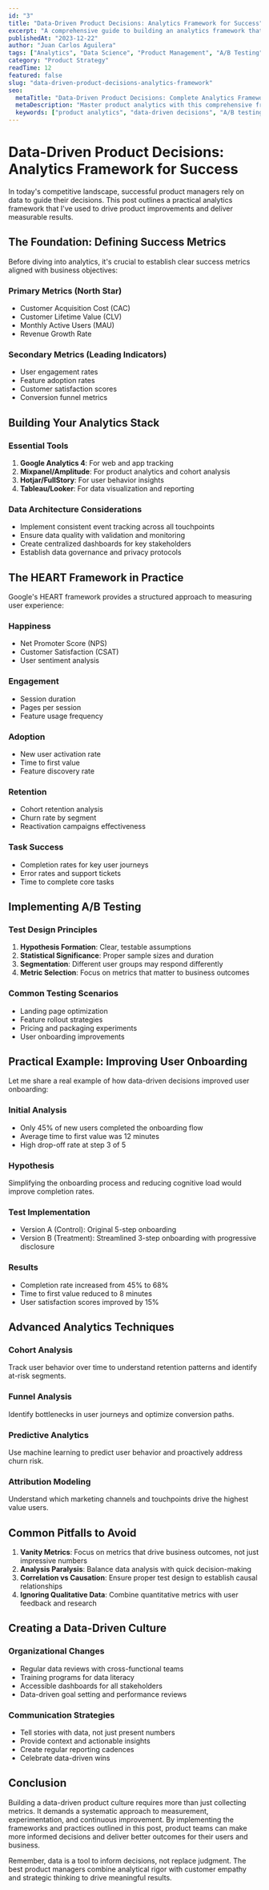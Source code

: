 ```yaml
---
id: "3"
title: "Data-Driven Product Decisions: Analytics Framework for Success"
excerpt: "A comprehensive guide to building an analytics framework that drives better product decisions and measurable outcomes."
publishedAt: "2023-12-22"
author: "Juan Carlos Aguilera"
tags: ["Analytics", "Data Science", "Product Management", "A/B Testing", "Metrics"]
category: "Product Strategy"
readTime: 12
featured: false
slug: "data-driven-product-decisions-analytics-framework"
seo:
  metaTitle: "Data-Driven Product Decisions: Complete Analytics Framework"
  metaDescription: "Master product analytics with this comprehensive framework for data-driven decision making, A/B testing, and measuring success."
  keywords: ["product analytics", "data-driven decisions", "A/B testing", "product metrics", "analytics framework"]
---
```


# Data-Driven Product Decisions: Analytics Framework for Success

In today's competitive landscape, successful product managers rely on data to guide their decisions. This post outlines a practical analytics framework that I've used to drive product improvements and deliver measurable results.

## The Foundation: Defining Success Metrics

Before diving into analytics, it's crucial to establish clear success metrics aligned with business objectives:

### Primary Metrics (North Star)
- Customer Acquisition Cost (CAC)
- Customer Lifetime Value (CLV)
- Monthly Active Users (MAU)
- Revenue Growth Rate

### Secondary Metrics (Leading Indicators)
- User engagement rates
- Feature adoption rates
- Customer satisfaction scores
- Conversion funnel metrics

## Building Your Analytics Stack

### Essential Tools
1. **Google Analytics 4**: For web and app tracking
2. **Mixpanel/Amplitude**: For product analytics and cohort analysis
3. **Hotjar/FullStory**: For user behavior insights
4. **Tableau/Looker**: For data visualization and reporting

### Data Architecture Considerations
- Implement consistent event tracking across all touchpoints
- Ensure data quality with validation and monitoring
- Create centralized dashboards for key stakeholders
- Establish data governance and privacy protocols

## The HEART Framework in Practice

Google's HEART framework provides a structured approach to measuring user experience:

### Happiness
- Net Promoter Score (NPS)
- Customer Satisfaction (CSAT)
- User sentiment analysis

### Engagement
- Session duration
- Pages per session
- Feature usage frequency

### Adoption
- New user activation rate
- Time to first value
- Feature discovery rate

### Retention
- Cohort retention analysis
- Churn rate by segment
- Reactivation campaigns effectiveness

### Task Success
- Completion rates for key user journeys
- Error rates and support tickets
- Time to complete core tasks

## Implementing A/B Testing

### Test Design Principles
1. **Hypothesis Formation**: Clear, testable assumptions
2. **Statistical Significance**: Proper sample sizes and duration
3. **Segmentation**: Different user groups may respond differently
4. **Metric Selection**: Focus on metrics that matter to business outcomes

### Common Testing Scenarios
- Landing page optimization
- Feature rollout strategies
- Pricing and packaging experiments
- User onboarding improvements

## Practical Example: Improving User Onboarding

Let me share a real example of how data-driven decisions improved user onboarding:

### Initial Analysis
- Only 45% of new users completed the onboarding flow
- Average time to first value was 12 minutes
- High drop-off rate at step 3 of 5

### Hypothesis
Simplifying the onboarding process and reducing cognitive load would improve completion rates.

### Test Implementation
- Version A (Control): Original 5-step onboarding
- Version B (Treatment): Streamlined 3-step onboarding with progressive disclosure

### Results
- Completion rate increased from 45% to 68%
- Time to first value reduced to 8 minutes
- User satisfaction scores improved by 15%

## Advanced Analytics Techniques

### Cohort Analysis
Track user behavior over time to understand retention patterns and identify at-risk segments.

### Funnel Analysis
Identify bottlenecks in user journeys and optimize conversion paths.

### Predictive Analytics
Use machine learning to predict user behavior and proactively address churn risk.

### Attribution Modeling
Understand which marketing channels and touchpoints drive the highest value users.

## Common Pitfalls to Avoid

1. **Vanity Metrics**: Focus on metrics that drive business outcomes, not just impressive numbers
2. **Analysis Paralysis**: Balance data analysis with quick decision-making
3. **Correlation vs Causation**: Ensure proper test design to establish causal relationships
4. **Ignoring Qualitative Data**: Combine quantitative metrics with user feedback and research

## Creating a Data-Driven Culture

### Organizational Changes
- Regular data reviews with cross-functional teams
- Training programs for data literacy
- Accessible dashboards for all stakeholders
- Data-driven goal setting and performance reviews

### Communication Strategies
- Tell stories with data, not just present numbers
- Provide context and actionable insights
- Create regular reporting cadences
- Celebrate data-driven wins

## Conclusion

Building a data-driven product culture requires more than just collecting metrics. It demands a systematic approach to measurement, experimentation, and continuous improvement. By implementing the frameworks and practices outlined in this post, product teams can make more informed decisions and deliver better outcomes for their users and business.

Remember, data is a tool to inform decisions, not replace judgment. The best product managers combine analytical rigor with customer empathy and strategic thinking to drive meaningful results.
